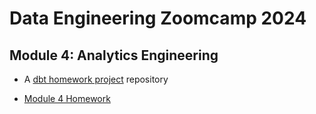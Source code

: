 # Data Engineering Zoomcamp 2024

## Module 4: Analytics Engineering


- A [dbt homework project](https://github.com/varmara/dbt-project_data-engineering) repository

- [Module 4 Homework](homework_4.md)